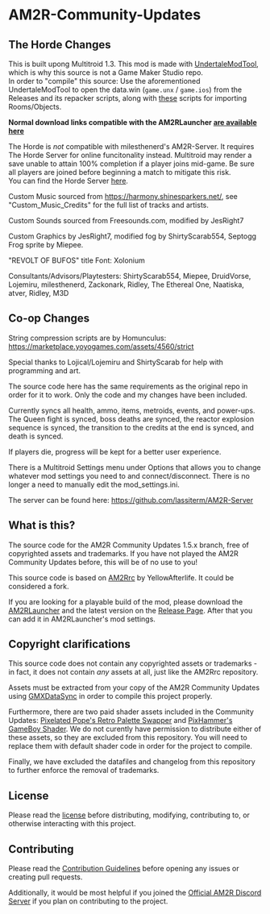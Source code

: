 # AM2R-Community-Updates

## The Horde Changes
This is built upong Multitroid 1.3. This mod is made with [UndertaleModTool](), which is why this source is not a Game Maker Studio repo.  
In order to "compile" this source: Use the aforementioned UndertaleModTool to open the data.win (`game.unx` / `game.ios`) from the Releases and its repacker scripts, along with [these](https://github.com/krzys-h/UndertaleModTool/pull/685/files) scripts for importing Rooms/Objects.

**Normal download links compatible with the AM2RLauncher [are available here](https://github.com/Hornoads/AM2R-The-Horde-Multitroid/releases)**

The Horde is *not* compatible with milesthenerd's AM2R-Server. It requires The Horde Server for online funcitonality instead. Multitroid may render a save unable to attain 100% completion if a player joins mid-game. Be sure all players are joined before beginning a match to mitigate this risk.  
You can find the Horde Server [here](https://github.com/Hornoads/AM2R-The-Horde-Server).

Custom Music sourced from https://harmony.shinesparkers.net/, see "Custom_Music_Credits" for the full list of tracks and artists.

Custom Sounds sourced from Freesounds.com, modified by JesRight7

Custom Graphics by JesRight7, modified fog by ShirtyScarab554, Septogg Frog sprite by Miepee.

"REVOLT OF BUFOS" title Font: Xolonium

Consultants/Advisors/Playtesters: ShirtyScarab554, Miepee, DruidVorse, Lojemiru, milesthenerd, Zackonark, Ridley, The Ethereal One, Naatiska, atver, Ridley, M3D


## Co-op Changes
String compression scripts are by Homunculus: https://marketplace.yoyogames.com/assets/4560/strict

Special thanks to Lojical/Lojemiru and ShirtyScarab for help with programming and art.

The source code here has the same requirements as the original repo in order for it to work. Only the code and my changes have been included.

Currently syncs all health, ammo, items, metroids, events, and power-ups. The Queen fight is synced, boss deaths are synced, the reactor explosion sequence is synced, the transition to the credits at the end is synced, and death is synced.

If players die, progress will be kept for a better user experience.

There is a Multitroid Settings menu under Options that allows you to change whatever mod settings you need to and connect/disconnect. There is no longer a need to manually edit the mod_settings.ini.

The server can be found here: https://github.com/lassiterm/AM2R-Server

## What is this?
The source code for the AM2R Community Updates 1.5.x branch, free of copyrighted assets and trademarks.
If you have not played the AM2R Community Updates before, this will be of no use to you!

This source code is based on [AM2Rrc](https://gitlab.com/yellowafterlife/AM2Rrc) by YellowAfterlife. It could be considered a fork.

If you are looking for a playable build of the mod, please download the [AM2RLauncher](https://www.reddit.com/r/AM2R/comments/iajukx/am2r_152_release_the_am2rlauncher/) and the latest version on the [Release Page](https://github.com/lassiterm/AM2R-Multitroid/releases/latest). After that you can add it in AM2RLauncher's mod settings.

## Copyright clarifications
This source code does not contain any copyrighted assets or trademarks - in fact, it does not contain *any* assets at all, just like the AM2Rrc repository.

Assets must be extracted from your copy of the AM2R Community Updates using [GMXDataSync](https://github.com/YAL-GameMaker-Tools/GmxDataSync/blob/master/Executable/GmxDataSync.exe) in order to compile this project properly.

Furthermore, there are two paid shader assets included in the Community Updates: 
[Pixelated Pope's Retro Palette Swapper](https://pixelatedpope.itch.io/retro-palette-swapper) and
[PixHammer's GameBoy Shader](https://pixhammer.itch.io/gameboy-shader).
We do not curently have permission to distribute either of these assets, so they are excluded from this repository.
You will need to replace them with default shader code in order for the project to compile.

Finally, we have excluded the datafiles and changelog from this repository to further enforce the removal of trademarks.

## License
Please read the [license](https://github.com/lassiterm/AM2R-Multitroid/blob/main/LICENSE) before distributing, modifying, contributing to, or otherwise interacting with this project.

## Contributing
Please read the [Contribution Guidelines](https://github.com/lassiterm/AM2R-Multitroid/blob/main/CONTRIBUTING.md) before opening any issues or creating pull requests.

Additionally, it would be most helpful if you joined the [Official AM2R Discord Server](https://discord.gg/HAeG8spkSu) if you plan on contributing to the project.
